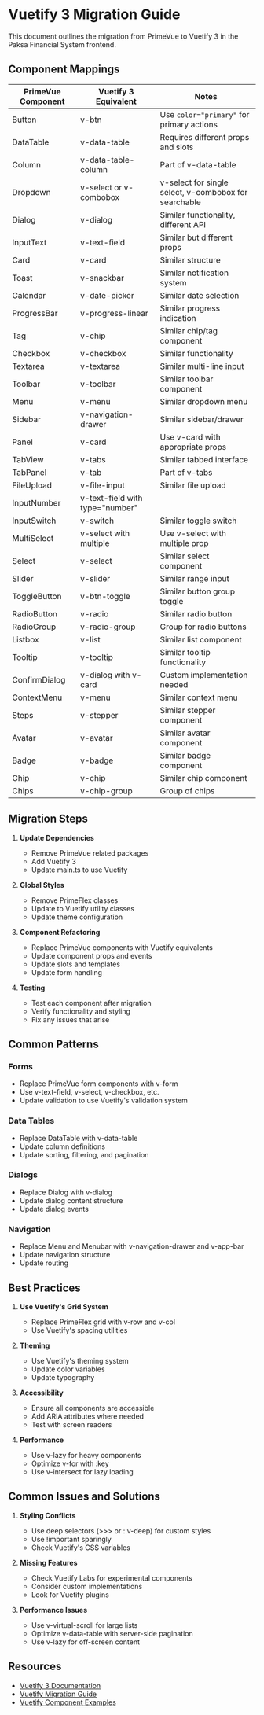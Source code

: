 # Vuetify 3 Migration Guide

This document outlines the migration from PrimeVue to Vuetify 3 in the Paksa Financial System frontend.

## Component Mappings

| PrimeVue Component | Vuetify 3 Equivalent | Notes |
|-------------------|----------------------|-------|
| Button | v-btn | Use `color="primary"` for primary actions |
| DataTable | v-data-table | Requires different props and slots |
| Column | v-data-table-column | Part of v-data-table |
| Dropdown | v-select or v-combobox | v-select for single select, v-combobox for searchable |
| Dialog | v-dialog | Similar functionality, different API |
| InputText | v-text-field | Similar but different props |
| Card | v-card | Similar structure |
| Toast | v-snackbar | Similar notification system |
| Calendar | v-date-picker | Similar date selection |
| ProgressBar | v-progress-linear | Similar progress indication |
| Tag | v-chip | Similar chip/tag component |
| Checkbox | v-checkbox | Similar functionality |
| Textarea | v-textarea | Similar multi-line input |
| Toolbar | v-toolbar | Similar toolbar component |
| Menu | v-menu | Similar dropdown menu |
| Sidebar | v-navigation-drawer | Similar sidebar/drawer |
| Panel | v-card | Use v-card with appropriate props |
| TabView | v-tabs | Similar tabbed interface |
| TabPanel | v-tab | Part of v-tabs |
| FileUpload | v-file-input | Similar file upload |
| InputNumber | v-text-field with type="number" | |
| InputSwitch | v-switch | Similar toggle switch |
| MultiSelect | v-select with multiple | Use v-select with multiple prop |
| Select | v-select | Similar select component |
| Slider | v-slider | Similar range input |
| ToggleButton | v-btn-toggle | Similar button group toggle |
| RadioButton | v-radio | Similar radio button |
| RadioGroup | v-radio-group | Group for radio buttons |
| Listbox | v-list | Similar list component |
| Tooltip | v-tooltip | Similar tooltip functionality |
| ConfirmDialog | v-dialog with v-card | Custom implementation needed |
| ContextMenu | v-menu | Similar context menu |
| Steps | v-stepper | Similar stepper component |
| Avatar | v-avatar | Similar avatar component |
| Badge | v-badge | Similar badge component |
| Chip | v-chip | Similar chip component |
| Chips | v-chip-group | Group of chips |

## Migration Steps

1. **Update Dependencies**
   - Remove PrimeVue related packages
   - Add Vuetify 3
   - Update main.ts to use Vuetify

2. **Global Styles**
   - Remove PrimeFlex classes
   - Update to Vuetify utility classes
   - Update theme configuration

3. **Component Refactoring**
   - Replace PrimeVue components with Vuetify equivalents
   - Update component props and events
   - Update slots and templates
   - Update form handling

4. **Testing**
   - Test each component after migration
   - Verify functionality and styling
   - Fix any issues that arise

## Common Patterns

### Forms
- Replace PrimeVue form components with v-form
- Use v-text-field, v-select, v-checkbox, etc.
- Update validation to use Vuetify's validation system

### Data Tables
- Replace DataTable with v-data-table
- Update column definitions
- Update sorting, filtering, and pagination

### Dialogs
- Replace Dialog with v-dialog
- Update dialog content structure
- Update dialog events

### Navigation
- Replace Menu and Menubar with v-navigation-drawer and v-app-bar
- Update navigation structure
- Update routing

## Best Practices

1. **Use Vuetify's Grid System**
   - Replace PrimeFlex grid with v-row and v-col
   - Use Vuetify's spacing utilities

2. **Theming**
   - Use Vuetify's theming system
   - Update color variables
   - Update typography

3. **Accessibility**
   - Ensure all components are accessible
   - Add ARIA attributes where needed
   - Test with screen readers

4. **Performance**
   - Use v-lazy for heavy components
   - Optimize v-for with :key
   - Use v-intersect for lazy loading

## Common Issues and Solutions

1. **Styling Conflicts**
   - Use deep selectors (>>> or ::v-deep) for custom styles
   - Use !important sparingly
   - Check Vuetify's CSS variables

2. **Missing Features**
   - Check Vuetify Labs for experimental components
   - Consider custom implementations
   - Look for Vuetify plugins

3. **Performance Issues**
   - Use v-virtual-scroll for large lists
   - Optimize v-data-table with server-side pagination
   - Use v-lazy for off-screen content

## Resources

- [Vuetify 3 Documentation](https://next.vuetifyjs.com/)
- [Vuetify Migration Guide](https://next.vuetifyjs.com/en/getting-started/migration/)
- [Vuetify Component Examples](https://next.vuetifyjs.com/en/components/all/)
